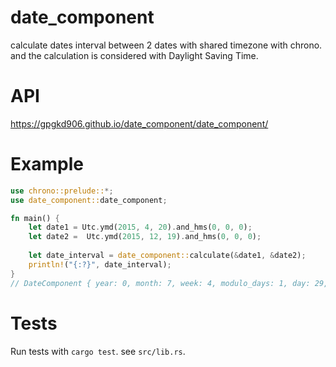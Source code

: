 # date_component

calculate dates interval between 2 dates with shared timezone with chrono.
and the calculation is considered with Daylight Saving Time.

# API
https://gpgkd906.github.io/date_component/date_component/

# Example

```rust
use chrono::prelude::*;
use date_component::date_component;

fn main() {
    let date1 = Utc.ymd(2015, 4, 20).and_hms(0, 0, 0);
    let date2 =  Utc.ymd(2015, 12, 19).and_hms(0, 0, 0);
    
    let date_interval = date_component::calculate(&date1, &date2);
    println!("{:?}", date_interval);
}
// DateComponent { year: 0, month: 7, week: 4, modulo_days: 1, day: 29, hour: 0, minute: 0, second: 0, interval_seconds: 20995200, interval_minutes: 349920, interval_hours: 5832, interval_days: 243, invert: false }
```

# Tests
Run tests with `cargo test`. see `src/lib.rs`.
